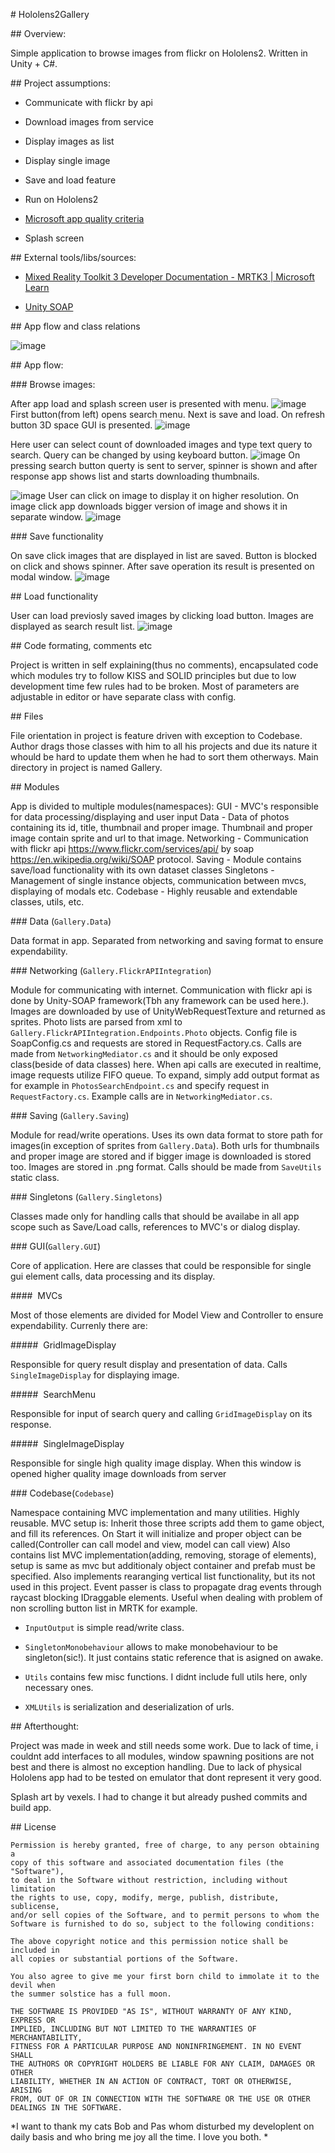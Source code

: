 # Hololens2Gallery

## Overview:

Simple application to browse images from flickr on Hololens2. Written in Unity + C#.

## Project assumptions:

- Communicate with flickr by api
  
- Download images from service
  
- Display images as list
  
- Display single image
  
- Save and load feature
  
- Run on Hololens2
  
- [Microsoft app quality criteria](https://learn.microsoft.com/en-us/windows/mixed-reality/develop/advanced-concepts/app-quality-criteria-overview)
  
- Splash screen
  

## External tools/libs/sources:

- [Mixed Reality Toolkit 3 Developer Documentation - MRTK3 | Microsoft Learn](https://learn.microsoft.com/en-us/windows/mixed-reality/mrtk-unity/mrtk3-overview/)
  
- [Unity SOAP](https://github.com/vrtx-labs/Unity-SOAP)
  

## App flow and class relations

![image](https://github.com/Jahazz/Hololens2Gallery/assets/15159025/cffc9eb8-b11e-46ab-b03e-71269bae9681)

## App flow:

### Browse images:

After app load and splash screen user is presented with menu. 
![image](https://github.com/Jahazz/Hololens2Gallery/assets/15159025/4e462c43-69bc-48c0-8b77-5c74afdcaa56)
First button(from left) opens search menu. Next is save and load. 
On refresh button 3D space GUI is presented. 
![image](https://github.com/Jahazz/Hololens2Gallery/assets/15159025/14ec72bd-524e-418f-bc29-761d67e2eec1) 

Here user can select count of downloaded images and type text query to search. Query can be changed by using keyboard button.
![image](https://github.com/Jahazz/Hololens2Gallery/assets/15159025/3ea44d1d-7e4e-417f-a435-9405c6d6d1f2)
On pressing search button querty is sent to server, spinner is shown and after response app shows list and starts downloading thumbnails.

![image](https://github.com/Jahazz/Hololens2Gallery/assets/15159025/519fefa7-bec8-4ed3-9d03-ce6eb0e17db4)
User can click on image to display it on higher resolution. On image click app downloads bigger version of image and shows it in separate window.
![image](https://github.com/Jahazz/Hololens2Gallery/assets/15159025/d8a160ec-3db9-48fd-9f23-b3e33803c487)

### Save functionality

On save click images that are displayed in list are saved. Button is blocked on click and shows spinner. After save operation its result is presented on modal window.
![image](https://github.com/Jahazz/Hololens2Gallery/assets/15159025/a42999be-bf0e-4fde-85d2-1b48f47641c9)

## Load functionality

User can load previosly saved images by clicking load button. Images are displayed as search result list.
![image](https://github.com/Jahazz/Hololens2Gallery/assets/15159025/c91642ea-558e-47b3-9f5c-e4651fba83ee)

## Code formating, comments etc

Project is written in self explaining(thus no comments), encapsulated code which modules try to follow KISS and SOLID principles but due to low development time few rules had to be broken. Most of parameters are adjustable in editor or have separate class with config.

## Files

File orientation in project is feature driven with exception to Codebase. Author drags those classes with him to all his projects and due its nature it whould be hard to update them when he had to sort them otherways. Main directory in project is named Gallery.

## Modules

App is divided to multiple modules(namespaces):
GUI - MVC's responsible for data processing/displaying and user input
Data - Data of photos containing its id, title, thumbnail and proper image. Thumbnail and proper image contain sprite and url to that image.
Networking - Communication with flickr api https://www.flickr.com/services/api/ by soap https://en.wikipedia.org/wiki/SOAP protocol.
Saving - Module contains save/load functionality with its own dataset classes
Singletons - Management of single instance objects, communication between mvcs, displaying of modals etc.
Codebase - Highly reusable and extendable classes, utils, etc.

### Data (`Gallery.Data`)

Data format in app. Separated from networking and saving format to ensure expendability.

### Networking (`Gallery.FlickrAPIIntegration`)

Module for communicating with internet. Communication with flickr api is done by Unity-SOAP framework(Tbh any framework can be used here.). Images are downloaded by use of UnityWebRequestTexture and returned as sprites. Photo lists are parsed from xml to `Gallery.FlickrAPIIntegration.Endpoints.Photo` objects. 
Config file is SoapConfig.cs and requests are stored in RequestFactory.cs. 
Calls are made from `NetworkingMediator.cs` and it should be only exposed class(beside of data classes) here. 
When api calls are executed in realtime, image requests utilize FIFO queue.
To expand, simply add output format as for example in `PhotosSearchEndpoint.cs` and specify request in `RequestFactory.cs`. Example calls are in `NetworkingMediator.cs`.

### Saving (`Gallery.Saving`)

Module for read/write operations. Uses its own data format to store path for images(in exception of sprites from `Gallery.Data`). 
Both urls for thumbnails and proper image are stored and if bigger image is downloaded is stored too.
Images are stored in .png format.
Calls should be made from `SaveUtils` static class.

### Singletons (`Gallery.Singletons`)

Classes made only for handling calls that should be availabe in all app scope such as Save/Load calls, references to MVC's or dialog display.

### GUI(`Gallery.GUI`)

Core of application. Here are classes that could be responsible for single gui element calls, data processing and its display.

####  MVCs

Most of those elements are divided for Model View and Controller to ensure expendability. 
Currenly there are:

#####  GridImageDisplay

Responsible for query result display and presentation of data. Calls `SingleImageDisplay` for displaying image.

#####  SearchMenu

Responsible for input of search query and calling `GridImageDisplay` on its response.

#####  SingleImageDisplay

Responsible for single high quality image display. When this window is opened higher quality image downloads from server

### Codebase(`Codebase`)

Namespace containing MVC implementation and many utilities. Highly reusable. 
MVC setup is:
Inherit those three scripts add them to game object, and fill its references. On Start it will initialize and proper object can be called(Controller can call model and view, model can call view)
Also contains list MVC implementation(adding, removing, storage of elements), setup is same as mvc but additionaly object container and prefab must be specified. Also implements rearanging vertical list functionality, but its not used in this project.
Event passer is class to propagate drag events through raycast blocking IDraggable elements. Useful when dealing with problem of non scrolling button list in MRTK for example.

- `InputOutput` is simple read/write class.
  
- `SingletonMonobehaviour` allows to make monobehaviour to be singleton(sic!). It just contains static reference that is asigned on awake.
  
- `Utils` contains few misc functions. I didnt include full utils here, only necessary ones.
  
- `XMLUtils` is serialization and deserialization of urls.
  

## Afterthought:

Project was made in week and still needs some work. Due to lack of time, i couldnt add interfaces to all modules, window spawning positions are not best and there is almost no exception handling. Due to lack of physical Hololens app had to be tested on emulator that dont represent it very good.

Splash art by vexels. I had to change it but already pushed commits and build app.

## License

```
Permission is hereby granted, free of charge, to any person obtaining a
copy of this software and associated documentation files (the "Software"),
to deal in the Software without restriction, including without limitation
the rights to use, copy, modify, merge, publish, distribute, sublicense,
and/or sell copies of the Software, and to permit persons to whom the 
Software is furnished to do so, subject to the following conditions:

The above copyright notice and this permission notice shall be included in 
all copies or substantial portions of the Software.

You also agree to give me your first born child to immolate it to the devil when
the summer solstice has a full moon.

THE SOFTWARE IS PROVIDED "AS IS", WITHOUT WARRANTY OF ANY KIND, EXPRESS OR 
IMPLIED, INCLUDING BUT NOT LIMITED TO THE WARRANTIES OF MERCHANTABILITY, 
FITNESS FOR A PARTICULAR PURPOSE AND NONINFRINGEMENT. IN NO EVENT SHALL 
THE AUTHORS OR COPYRIGHT HOLDERS BE LIABLE FOR ANY CLAIM, DAMAGES OR OTHER 
LIABILITY, WHETHER IN AN ACTION OF CONTRACT, TORT OR OTHERWISE, ARISING 
FROM, OUT OF OR IN CONNECTION WITH THE SOFTWARE OR THE USE OR OTHER 
DEALINGS IN THE SOFTWARE.
```

*I want to thank my cats Bob and Pas whom disturbed my developlent on daily basis and who bring me joy all the time. I love you both. *
